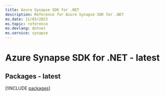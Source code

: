 ```yaml
---
title: Azure Synapse SDK for .NET
description: Reference for Azure Synapse SDK for .NET
ms.date: 11/03/2023
ms.topic: reference
ms.devlang: dotnet
ms.service: synapse
---
```

# Azure Synapse SDK for .NET - latest
## Packages - latest
[!INCLUDE [packages](synapse-index.md)]